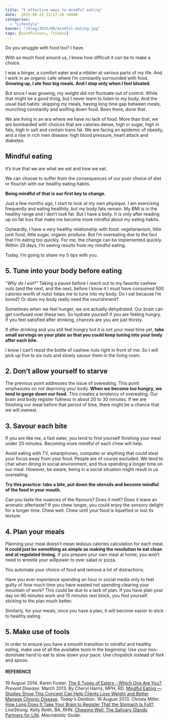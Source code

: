 ```yaml
---
title: "5 effective ways to mindful eating"
date:  2015-08-23 21:17:26 +0800
categories:
  - "Lifestyle"
banner: "/blog/2015/08/mindful-eating.jpg"
tags: [mindfulness, fitness]
---
```

Do you struggle with food too? I have.

With so much food around us, I know how difficult it can be to make a choice.

I was a binger, a comfort eater and a nibbler at various parts of my life. And I work in an organic cafe where I’m constantly surrounded with food. **Growing up, I ate four big meals. And I stop only when I feel bloated**.

But since I was growing, my weight did not fluctuate out of control. While that might be a good thing, but I never learn to listen to my body. And the usual bad habits: skipping my meals, having long time gap between meals, munching constantly and wolfing down food. Been there, done that.

We are living in an era where we have no lack of food. More than that, we are bombarded with choices that are calories dense, high in sugar, high in fats, high in salt and contain trans fat. We are facing an epidemic of obesity, and a rise in rich men disease: high blood pressure, heart attack and diabetes.

## Mindful eating
It’s true that we are what we eat and how we eat.

We can choose to suffer from the consequences of our poor choice of diet or flourish with our healthy eating habits.

**Being mindful of that is our first key to change.**

Just a few months ago, I start to look at my own physique. I am exercising frequently and eating healthily, but my body fats remain. My BMI is in the healthy range and I don’t look fat. But I have a belly. It is only after reading up on fat loss that make me become more mindful about my eating habits.

Outwardly, I have a very healthy relationship with food: vegetarianism, little junk food, little sugar, organic produce. But I’m overeating due to the fact that I’m eating too quickly. For me, the change can be implemented quickly. Within 29 days, I’m seeing results from my mindful eating.

Today, I’m going to share my 5 tips with you.

## 5. Tune into your body before eating
_“Why do I eat?”_
Taking a pause before I reach out to my favorite cashew nuts (and the next, and the next, before I know it I must have consumed 500 calories worth of nuts) helps me to tune into my body. Do I eat because I’m bored? Or does my body really need the nourishment?

Sometimes when we feel hunger, we are actually dehydrated. Our brain can get confused over these two. So hydrate yourself if you are feeling hungry. If you feel satisfied after drinking, chances are you are just thirsty.

If after drinking and you still feel hungry but it is not your meal time yet, **take small servings on your plate so that you could keep tuning into your body after each bite.**

I know I can’t resist the bottle of cashew nuts right in front of me. So I will pick up five to six nuts and slowly savour them in the living room.

## 2. Don’t allow yourself to starve
The previous point addresses the issue of overeating. This point emphasizes on not depriving your body. **When we become too hungry, we tend to gorge down our food.** This creates a tendency of overeating. Our brain and body register fullness in about 20 to 30 minutes. If we are finishing our meal before that period of time, there might be a chance that we will overeat.

## 3. Savour each bite
If you are like me, a fast eater, you tend to find yourself finishing your meal under 20 minutes. Becoming more mindful of each chew will help.

Avoid eating with TV, smartphones, computer or anything that could steal your focus away from your food. People are of course excluded. We tend to chat when dining in social environment, and thus spending a longer time on our meal. However, be aware, being in a social situation might result in us overeating.

**Try this practice: take a bite, put down the utensils and become mindful of the food in your mouth.**

Can you taste the nuances of the flavours? Does it melt? Does it leave an aromatic aftertaste? If you chew longer, you could enjoy the sensory delight for a longer time. Chew well. Chew until your food is liquefied or lost its texture.

## 4. Plan your meals
Planning your meal doesn’t mean tedious calories calculation for each meal. **It could just be something as simple as making the resolution to eat clean and at regulated timing.** If you prepare your own meal at home, you won’t need to wrestle your willpower to over salad or pizza.

You automate your choice of food and remove a lot of distractions.

Have you ever experience spending an hour in social media only to feel guilty of how much time you have wasted not spending clearing your mountain of work? This could be due to a lack of plan. If you have plan your day on 90 minutes work and 15 minutes rest block, you find yourself sticking to the plan much better.

Similarly, for your meals, once you have a plan, it will become easier to stick to healthy eating.

## 5. Make use of tools
In order to ensure you have a smooth transition to mindful and healthy eating, make use of all the available tools in the beginning. Use your non-dominate hand to eat to slow down your pace. Use chopstick instead of fork and spoon.

#### REFERENCE
19 August 2014. Karen Foster. [The 6 Types of Eaters - Which One Are You?](http://preventdisease.com/news/14/081914_6-Types-Eaters-Which-One-Are-You.shtml). _Prevent Disease_.
March 2013. By Cheryl Harris, MPH, RD. [Mindful Eating — Studies Show This Concept Can Help Clients Lose Weight and Better Manage Chronic Disease](http://www.todaysdietitian.com/newarchives/030413p42.shtml). _Today’s Dietitian_.
16 August 2013. Christa Miller. [How Long Does It Take Your Brain to Register That the Stomach Is Full?](http://www.livestrong.com/article/480254-how-long-does-it-take-your-brain-to-register-that-the-stomach-is-full/). _LiveStrong_.
Kelly Reith, BA, RHN. [Chewing Well: The Salivary Glands Partners for Life](http://www.macrobiotics.co.uk/chewwell.htm). _Macrobiotic Guide_.
